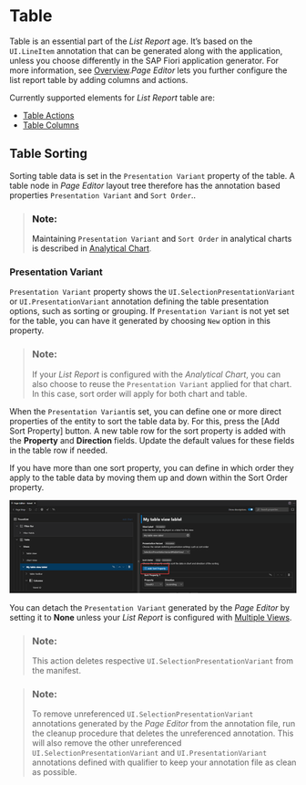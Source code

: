 <!-- loioaaff7b105f8d4ab8ba7e0b3ac1509f0a -->

# Table

Table is an essential part of the *List Report* age. It’s based on the `UI.LineItem` annotation that can be generated along with the application, unless you choose differently in the SAP Fiori application generator. For more information, see [Overview](overview-66c5b6f.md).*Page Editor* lets you further configure the list report table by adding columns and actions.

Currently supported elements for *List Report* table are:

-   [Table Actions](table-actions-da1931b.md)
-   [Table Columns](table-columns-a80d603.md)



<a name="loioaaff7b105f8d4ab8ba7e0b3ac1509f0a__section_ow5_yyx_d5b"/>

## Table Sorting

Sorting table data is set in the `Presentation Variant` property of the table. A table node in *Page Editor* layout tree therefore has the annotation based properties `Presentation Variant` and `Sort Order`..

> ### Note:  
> Maintaining `Presentation Variant` and `Sort Order` in analytical charts is described in [Analytical Chart](analytical-chart-9c086ec.md).



### Presentation Variant

`Presentation Variant` property shows the `UI.SelectionPresentationVariant` or `UI.PresentationVariant` annotation defining the table presentation options, such as sorting or grouping. If `Presentation Variant` is not yet set for the table, you can have it generated by choosing `New` option in this property.

> ### Note:  
> If your *List Report* is configured with the *Analytical Chart*, you can also choose to reuse the `Presentation Variant` applied for that chart. In this case, sort order will apply for both chart and table.

When the `Presentation Variant`is set, you can define one or more direct properties of the entity to sort the table data by. For this, press the [Add Sort Property\] button. A new table row for the sort property is added with the **Property** and **Direction** fields. Update the default values for these fields in the table row if needed.

If you have more than one sort property, you can define in which order they apply to the table data by moving them up and down within the Sort Order property.

![Presentation Variant Table](images/Fiori_Tools_Presentation_Variant_Table_d2a0977.png)

You can detach the `Presentation Variant` generated by the *Page Editor* by setting it to **None** unless your *List Report* is configured with [Multiple Views](multiple-views-c62b82e.md).

> ### Note:  
> This action deletes respective `UI.SelectionPresentationVariant` from the manifest.

> ### Note:  
> To remove unreferenced `UI.SelectionPresentationVariant` annotations generated by the *Page Editor* from the annotation file, run the cleanup procedure that deletes the unreferenced annotation. This will also remove the other unreferenced `UI.SelectionPresentationVariant` and `UI.PresentationVariant` annotations defined with qualifier to keep your annotation file as clean as possible.

